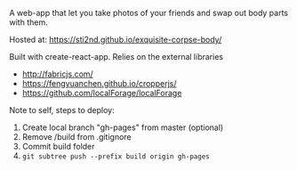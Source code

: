 A web-app that let you take photos of your friends and swap out body parts with them.

Hosted at: https://sti2nd.github.io/exquisite-corpse-body/

Built with create-react-app.
Relies on the external libraries
* http://fabricjs.com/
* https://fengyuanchen.github.io/cropperjs/
* https://github.com/localForage/localForage


Note to self, steps to deploy:
1. Create local branch "gh-pages" from master (optional)
1. Remove /build from .gitignore
1. Commit build folder
2. `git subtree push --prefix build origin gh-pages`
